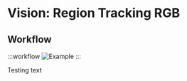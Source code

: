 # Vision: Region Tracking RGB

## Workflow

:::workflow
![Example](~/workflows/examples.starter/Vision/RegionTrackingRGB.bonsai)
:::

Testing text
